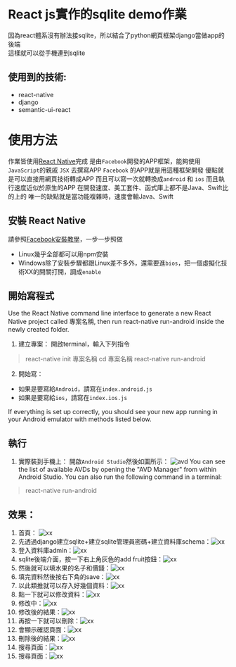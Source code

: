 # React js實作的sqlite demo作業

因為react體系沒有辦法接sqlite，所以結合了python網頁框架django當做app的後端  
這樣就可以從手機連到sqlite

## 使用到的技術:
- react-native
- django
- semantic-ui-react

# 使用方法
作業皆使用[React Native](https://facebook.github.io/react-native/docs/handling-text-input.html#content)完成
是由`Facebook`開發的APP框架，能夠使用`JavaScript`的親戚 `JSX` 去撰寫APP
`Facebook` 的APP就是用這種框架開發
優點就是可以直接用網頁技術轉成APP
而且可以寫一次就轉換成`android` 和 `ios`
而且執行速度近似於原生的APP
在開發速度、美工套件、函式庫上都不是Java、Swift比的上的
唯一的缺點就是當功能複雜時，速度會輸Java、Swift

## 安裝 React Native

請參照[Facebook安裝教學](https://facebook.github.io/react-native/docs/getting-started.html)，一步一步照做

* Linux幾乎全部都可以用npm安裝
* Windows除了安裝步驟都跟Linux差不多外，還需要進`bios`，把一個虛擬化技術XX的開關打開，調成`enable`

## 開始寫程式

Use the React Native command line interface to generate a new React Native project called 專案名稱, then run react-native run-android inside the newly created folder.
1. 建立專案：
開啟terminal，輸入下列指令
  > react-native init 專案名稱
  > cd 專案名稱
  > react-native run-android
2. 開始寫：
  * 如果是要寫給`Android`，請寫在`index.android.js`
  * 如果是要寫給`ios`，請寫在`index.ios.js`

If everything is set up correctly, you should see your new app running in your Android emulator with methods listed below.

## 執行

1. 實際裝到手機上：
開啟`Android Studio`然後如圖所示：
![avd](../react-native-tools-avd.png)
You can see the list of available AVDs by opening the "AVD Manager" from within Android Studio. You can also run the following command in a terminal:
> react-native run-android

## 效果：

1. 首頁： ![xx](img/1.png)
1. 先透過django建立sqlite+建立sqlite管理員密碼+建立資料庫schema：![xx](img/2.png)
1. 登入資料庫admin：![xx](img/3.png)
1. sqlite後端介面，按一下右上角灰色的add fruit按鈕：![xx](img/4.png)
1. 然後就可以填水果的名子和價錢：![xx](img/5.png)
1. 填完資料然後按右下角的save：![xx](img/6.png)
1. 以此類推就可以存入好幾個資料：![xx](img/7.png)
1. 點一下就可以修改資料：![xx](img/8.png)
1. 修改中：![xx](img/9.png)
1. 修改後的結果：![xx](img/10.png)
1. 再按一下就可以刪除：![xx](img/11.png)
1. 會顯示確認頁面：![xx](img/12.png)
1. 刪除後的結果：![xx](img/13.png)
1. 搜尋頁面：![xx](img/14.png)
1. 搜尋頁面：![xx](img/15.png)
